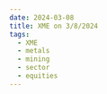 ```yaml
---
date: 2024-03-08
title: XME on 3/8/2024
tags: 
  - XME
  - metals
  - mining
  - sector
  - equities
---
```

<div class="post">
<snapshot-grid 
    :reports="['2024/03/07/CTA/XME', '2024/03/08/CTA/XME', '2024/03/08/MTP/XME']"
    chart="2024/03/08/Chart/XME"
/>
<p>

</p>
<p>

</p>
</div>